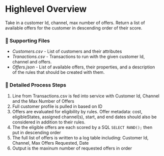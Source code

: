 # Highlevel Overview
Take in a customer Id, channel, max number of offers. Return a list of available offers for the customer in descending order of their score.

### :page_facing_up: Supporting Files 
- *Customers.csv* - List of customers and their attributes
- *Tranactions.csv* - Transactions to run with the given customer Id, channel and offers.
- *Offers.json* - List of available offers, their properties, and a description of the rules that should be created with them.

### :1234: Detailed Process Steps
1. Line from Transactions.csv is fed into service with Customer Id, Channel and the Max Number of Offers
2. Full customer profile is pulled in based on ID
3. Offers are evaluated for eligibility by rules. Offer metadata: cost, eligibleStates, assigned channel(s), start, and end dates should also be considered in addition to their rules.
4. The the eligible offers are each scored by a SQL `SELECT RAND();` then put in descending order
5. The full list of offers is written to a log table including: Customer Id, Channel, Max Offers Requested, Date
6. Output is the maxinum number of requested offers in order
